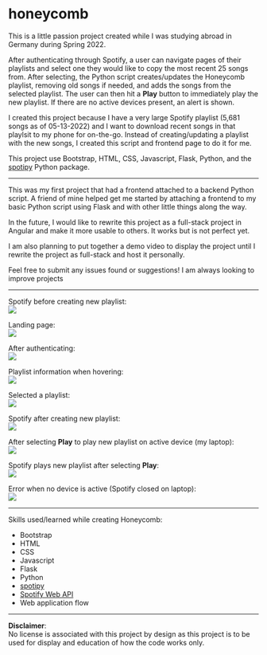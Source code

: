 # honeycomb
This is a little passion project created while I was studying abroad in Germany during Spring 2022.

After authenticating through Spotify, a user can navigate pages of their playlists and select one they would like to copy the most recent 25 songs from. After selecting, the Python script creates/updates the Honeycomb playlist, removing old songs if needed, and adds the songs from the selected playlist. The user can then hit a **Play** button to immediately play the new playlist. If there are no active devices present, an alert is shown.

I created this project because I have a very large Spotify playlist (5,681 songs as of 05-13-2022) and I want to download recent songs in that playlsit to my phone for on-the-go. Instead of creating/updating a playlist with the new songs, I created this script and frontend page to do it for me.

This project use Bootstrap, HTML, CSS, Javascript, Flask, Python, and the [spotipy](https://spotipy.readthedocs.io/en/2.19.0/) Python package.

***

This was my first project that had a frontend attached to a backend Python script. A friend of mine helped get me started by attaching a frontend to my basic Python script using Flask and with other little things along the way.

In the future, I would like to rewrite this project as a full-stack project in Angular and make it more usable to others. It works but is not perfect yet.

I am also planning to put together a demo video to display the project until I rewrite the project as full-stack and host it personally.

Feel free to submit any issues found or suggestions! I am always looking to improve projects

<hr>

Spotify before creating new playlist:<br>
<img src="Images/Screen Shot 2022-05-13 at 11.07.30 PM.png">

Landing page:<br>
<img src="Images/Screen Shot 2022-05-13 at 11.07.36 PM.png">

After authenticating:<br>
<img src="Images/Screen Shot 2022-05-13 at 11.07.42 PM.png">

Playlist information when hovering:<br>
<img src="Images/Screen Shot 2022-05-13 at 11.07.49 PM.png">

Selected a playlist:<br>
<img src="Images/Screen Shot 2022-05-13 at 11.07.58 PM.png">

Spotify after creating new playlist:<br>
<img src="Images/Screen Shot 2022-05-13 at 11.08.20 PM.png">

After selecting **Play** to play new playlist on active device (my laptop):<br>
<img src="Images/Screen Shot 2022-05-13 at 11.08.25 PM.png">

Spotify plays new playlist after selecting **Play**:<br>
<img src="Images/Screen Shot 2022-05-13 at 11.21.30 PM.png">

Error when no device is active (Spotify closed on laptop):<br>
<img src="Images/Screen Shot 2022-05-13 at 11.08.46 PM.png">

***

Skills used/learned while creating Honeycomb:
- Bootstrap
- HTML
- CSS
- Javascript
- Flask
- Python
- [spotipy](https://spotipy.readthedocs.io/en/2.19.0/)
- [Spotify Web API](https://developer.spotify.com/documentation/web-api/quick-start/)
- Web application flow

***

**Disclaimer**:<br>
No license is associated with this project by design as this project is to be used for display and education of how the code works only.